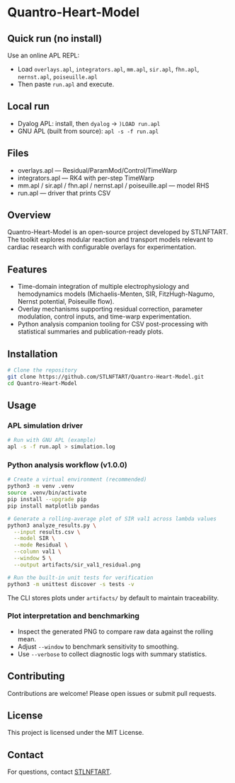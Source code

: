 # Quantro-Heart-Model

## Quick run (no install)
Use an online APL REPL:
- Load `overlays.apl`, `integrators.apl`, `mm.apl`, `sir.apl`, `fhn.apl`, `nernst.apl`, `poiseuille.apl`
- Then paste `run.apl` and execute.

## Local run
- Dyalog APL: install, then `dyalog` → `)LOAD run.apl`
- GNU APL (built from source): `apl -s -f run.apl`

## Files
- overlays.apl — Residual/ParamMod/Control/TimeWarp
- integrators.apl — RK4 with per-step TimeWarp
- mm.apl / sir.apl / fhn.apl / nernst.apl / poiseuille.apl — model RHS
- run.apl — driver that prints CSV

## Overview
Quantro-Heart-Model is an open-source project developed by STLNFTART. The toolkit explores modular reaction and transport models relevant to cardiac research with configurable overlays for experimentation.

## Features
- Time-domain integration of multiple electrophysiology and hemodynamics models (Michaelis-Menten, SIR, FitzHugh-Nagumo, Nernst potential, Poiseuille flow).
- Overlay mechanisms supporting residual correction, parameter modulation, control inputs, and time-warp experimentation.
- Python analysis companion tooling for CSV post-processing with statistical summaries and publication-ready plots.

## Installation

```bash
# Clone the repository
git clone https://github.com/STLNFTART/Quantro-Heart-Model.git
cd Quantro-Heart-Model
```

## Usage

### APL simulation driver

```bash
# Run with GNU APL (example)
apl -s -f run.apl > simulation.log
```

### Python analysis workflow (v1.0.0)

```bash
# Create a virtual environment (recommended)
python3 -m venv .venv
source .venv/bin/activate
pip install --upgrade pip
pip install matplotlib pandas

# Generate a rolling-average plot of SIR val1 across lambda values
python3 analyze_results.py \
  --input results.csv \
  --model SIR \
  --mode Residual \
  --column val1 \
  --window 5 \
  --output artifacts/sir_val1_residual.png

# Run the built-in unit tests for verification
python3 -m unittest discover -s tests -v
```

The CLI stores plots under `artifacts/` by default to maintain traceability.

### Plot interpretation and benchmarking

- Inspect the generated PNG to compare raw data against the rolling mean.
- Adjust `--window` to benchmark sensitivity to smoothing.
- Use `--verbose` to collect diagnostic logs with summary statistics.

## Contributing
Contributions are welcome! Please open issues or submit pull requests.

## License
This project is licensed under the MIT License.

## Contact
For questions, contact [STLNFTART](https://github.com/STLNFTART).
